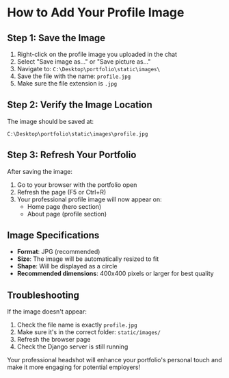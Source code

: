 # How to Add Your Profile Image

## Step 1: Save the Image
1. Right-click on the profile image you uploaded in the chat
2. Select "Save image as..." or "Save picture as..."
3. Navigate to: `C:\Desktop\portfolio\static\images\`
4. Save the file with the name: `profile.jpg`
5. Make sure the file extension is `.jpg`

## Step 2: Verify the Image Location
The image should be saved at:
```
C:\Desktop\portfolio\static\images\profile.jpg
```

## Step 3: Refresh Your Portfolio
After saving the image:
1. Go to your browser with the portfolio open
2. Refresh the page (F5 or Ctrl+R)
3. Your professional profile image will now appear on:
   - Home page (hero section)
   - About page (profile section)

## Image Specifications
- **Format**: JPG (recommended)
- **Size**: The image will be automatically resized to fit
- **Shape**: Will be displayed as a circle
- **Recommended dimensions**: 400x400 pixels or larger for best quality

## Troubleshooting
If the image doesn't appear:
1. Check the file name is exactly `profile.jpg`
2. Make sure it's in the correct folder: `static/images/`
3. Refresh the browser page
4. Check the Django server is still running

Your professional headshot will enhance your portfolio's personal touch and make it more engaging for potential employers!
